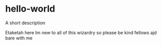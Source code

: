 # hello-world
A short description 

Etaketah here Im new to all of this wizardry so please be kind fellows ajd bare with me
